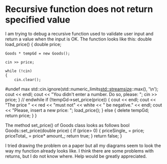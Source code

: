 
# Recursive function does not return specified value

I am trying to debug a recursive function used to validate user input and return a value when the input is OK. The function looks like this:
double load_price()
{
    double price;

    Goods * tempGd = new Goods();

    cin >> price;

    while (!cin)
    {
        cin.clear();
#undef max
        std::cin.ignore(std::numeric_limits<std::streamsize>::max(), '\n');
        cout << endl;
        cout << "You didn't enter a number. Do so, please: ";
        cin >> price;
    } // endwhile
    if (!tempGd->set_price(price))
    {
        cout << endl;
        cout << "The price " << red << "must not" << white << " be negative." << endl;
        cout << "Please, insert a new price: ";
        load_price();
    }
    else
    {
        delete tempGd;
        return price;
    }
}

The method set_price() of Goods class looks as follows
bool Goods::set_price(double price)
{
    if (price> 0)
    {
        priceSingle_ = price;
        priceTotal_ = price* amount_;
        return true;
    }
    return false;
}

I tried drawing the problem on a paper but all my diagrams seem to look the way my function already looks like. I think there are some problems with returns, but I do not know where.
Help would be greatly appreciated.

        